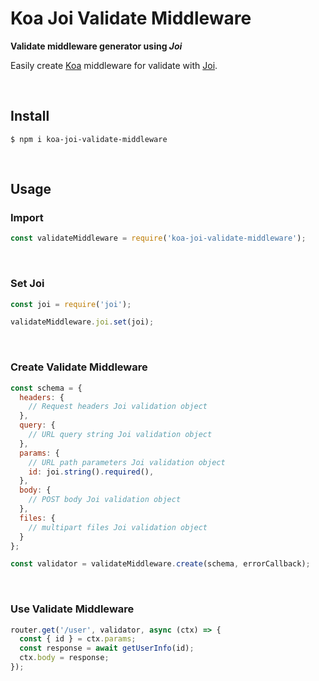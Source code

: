 # Koa Joi Validate Middleware

**Validate middleware generator using *Joi***

Easily create [Koa](https://github.com/koajs/koa) middleware for validate with [Joi](https://github.com/hapijs/joi).

​    

## Install

```shell
$ npm i koa-joi-validate-middleware
```

​    

## Usage

### Import

```js
const validateMiddleware = require('koa-joi-validate-middleware');
```

​    

### Set Joi

```js
const joi = require('joi');

validateMiddleware.joi.set(joi);
```

​    

### Create Validate Middleware

```js
const schema = {
  headers: {
    // Request headers Joi validation object
  },
  query: {
    // URL query string Joi validation object
  },
  params: {
    // URL path parameters Joi validation object
    id: joi.string().required(),
  },
  body: {
    // POST body Joi validation object
  },
  files: {
    // multipart files Joi validation object
  }
};

const validator = validateMiddleware.create(schema, errorCallback);
```

​    

### Use Validate Middleware

```js
router.get('/user', validator, async (ctx) => {
  const { id } = ctx.params;
  const response = await getUserInfo(id);
  ctx.body = response;
});

```


